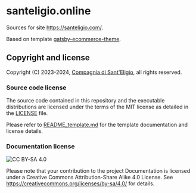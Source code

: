# santeligio.online

Sources for site <https://santeligio.com/>.

Based on template [gatsby-ecommerce-theme](https://github.com/netlify-templates/gatsby-ecommerce-theme).

## Copyright and license

Copyright (C) 2023-2024, [Compagnia di Sant'Eligio](https://github.com/santeligio), all rights reserved.

### Source code license

The source code contained in this repository and the executable distributions are licensed under the terms of the MIT license as detailed in the [LICENSE](LICENSE) file.

Please refer to [README_template.md](README_template.md) for the template documentation and license details.

### Documentation license

![CC BY-SA 4.0](https://i.creativecommons.org/l/by-sa/4.0/88x31.png)

Please note that your contribution to the project Documentation is licensed under a Creative Commons Attribution-Share Alike 4.0 License.
See <https://creativecommons.org/licenses/by-sa/4.0/> for details.

<!-- EOF -->
